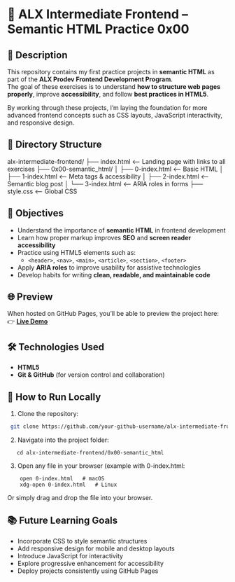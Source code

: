 # 📘 ALX Intermediate Frontend – Semantic HTML Practice 0x00

## 📝 Description
This repository contains my first practice projects in **semantic HTML** as part of the **ALX Prodev Frontend Development Program**.  
The goal of these exercises is to understand **how to structure web pages properly**, improve **accessibility**, and follow **best practices in HTML5**.

By working through these projects, I’m laying the foundation for more advanced frontend concepts such as CSS layouts, JavaScript interactivity, and responsive design.

## 📂 Directory Structure

alx-intermediate-frontend/
├── index.html               <-- Landing page with links to all exercises
├── 0x00-semantic_html/
│   ├── 0-index.html         <-- Basic HTML
│   ├── 1-index.html         <-- Meta tags & accessibility
│   ├── 2-index.html         <-- Semantic blog post
│   └── 3-index.html         <-- ARIA roles in forms
├── style.css                <-- Global CSS


## 🎯 Objectives

- Understand the importance of **semantic HTML** in frontend development  
- Learn how proper markup improves **SEO** and **screen reader accessibility**  
- Practice using HTML5 elements such as:  
  - `<header>`, `<nav>`, `<main>`, `<article>`, `<section>`, `<footer>`  
- Apply **ARIA roles** to improve usability for assistive technologies  
- Develop habits for writing **clean, readable, and maintainable code**  

## 🌐 Preview

When hosted on GitHub Pages, you’ll be able to preview the project here:  
👉 **[Live Demo](https://saadallah-design.github.io/alx-intermediate-frontend/index.html)** 

## 🛠️ Technologies Used
- **HTML5**  
- **Git & GitHub** (for version control and collaboration)  

## 🚀 How to Run Locally

1. Clone the repository:
  ```bash
   git clone https://github.com/your-github-username/alx-intermediate-frontend.git 
   ```
2. Navigate into the project folder:
```
   cd alx-intermediate-frontend/0x00-semantic_html
```
3. Open any file in your browser (example with 0-index.html:
```
	open 0-index.html   # macOS
	xdg-open 0-index.html   # Linux
```
Or simply drag and drop the file into your browser.

## 📚 Future Learning Goals

- Incorporate CSS to style semantic structures
- Add responsive design for mobile and desktop layouts
- Introduce JavaScript for interactivity
- Explore progressive enhancement for accessibility
- Deploy projects consistently using GitHub Pages

